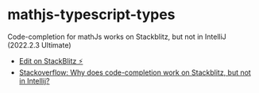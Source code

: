 # mathjs-typescript-types

Code-completion for mathJs works on Stackblitz, but not in IntelliJ (2022.2.3 Ultimate)

* [Edit on StackBlitz ⚡️](https://stackblitz.com/edit/typescript-xpwacl)
* [Stackoverflow: Why does code-completion work on Stackblitz, but not in Intellij?](https://stackoverflow.com/questions/74026987/why-does-code-completion-work-on-stackblitz-but-not-in-intellij)

